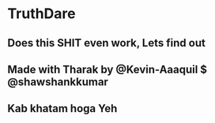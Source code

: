 # TruthDare
## Does this SHIT even work, Lets find out
## Made with Tharak by @Kevin-Aaaquil $ @shawshankkumar
## Kab khatam hoga Yeh